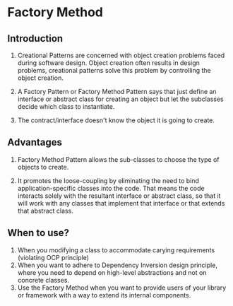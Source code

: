 # Factory Method

## Introduction
1. Creational Patterns are concerned with object creation problems faced during
   software design. Object creation often results in design problems, creational
   patterns solve this problem by controlling the object creation.

2. A Factory Pattern or Factory Method Pattern says that just define an
   interface or abstract class for creating an object but let the
   subclasses decide which class to instantiate.
3. The contract/interface doesn't know the object it is going to create.

## Advantages
1. Factory Method Pattern allows the sub-classes to choose the type of
   objects to create.

2. It promotes the loose-coupling by eliminating the need to bind
   application-specific classes into the code. That means the code
   interacts solely with the resultant interface or abstract class, so that it
   will work with any classes that implement that interface or that extends
   that abstract class.

## When to use?
1. When you modifying a class to accommodate carying requirements (violating OCP principle)
2. When you want to adhere to Dependency Inversion design principle, where you need to depend on high-level abstractions and not on concrete classes.
3. Use the Factory Method when you want to provide users of your library or framework with a way to extend its internal components.
